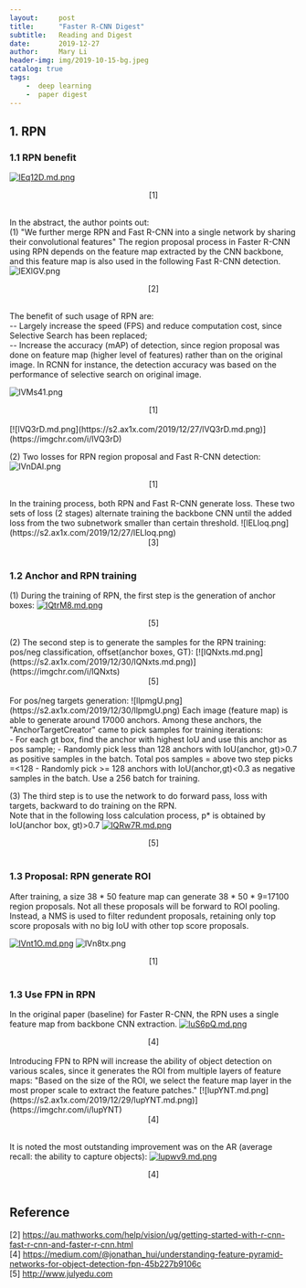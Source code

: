 ```yaml
---
layout:     post
title:      "Faster R-CNN Digest"
subtitle:   Reading and Digest
date:       2019-12-27
author:     Mary Li
header-img: img/2019-10-15-bg.jpeg
catalog: true
tags: 
    -  deep learning
    -  paper digest 
---
```


## 1. RPN

### 1.1 RPN benefit
[![lEq12D.md.png](https://s2.ax1x.com/2019/12/27/lEq12D.md.png)](https://imgchr.com/i/lEq12D)
<center> [1] </center> <br>

In the abstract, the author points out: <br>
(1) "We further merge RPN and Fast R-CNN into a single network by sharing their convolutional features"
The region proposal process in Faster R-CNN using RPN depends on the feature map extracted by the CNN backbone, and this
feature map is also used in the following Fast R-CNN detection.
![lEXlGV.png](https://s2.ax1x.com/2019/12/27/lEXlGV.png)
<center> [2] </center> <br>

The benefit of such usage of RPN are:<br>
-- Largely increase the speed (FPS) and reduce computation cost, since Selective Search has been replaced; <br>
-- Increase the accuracy (mAP) of detection, since region proposal was done on feature map (higher level of features) rather than
on the original image. In RCNN for instance, the detection accuracy was based on the performance of selective search on original image.

![lVMs41.png](https://s2.ax1x.com/2019/12/27/lVMs41.png)
<center> [1] </center> <br>
[![lVQ3rD.md.png](https://s2.ax1x.com/2019/12/27/lVQ3rD.md.png)](https://imgchr.com/i/lVQ3rD)

(2) Two losses for RPN region proposal and Fast R-CNN detection: 
![lVnDAI.png](https://s2.ax1x.com/2019/12/27/lVnDAI.png)
<center> [1] </center> <br>
 In the training process, both RPN and Fast R-CNN generate loss. These two sets of loss (2 stages) alternate training the
backbone CNN until the added loss from the two subnetwork smaller than certain threshold.
![lELloq.png](https://s2.ax1x.com/2019/12/27/lELloq.png)
<center> [3] </center> <br>

### 1.2 Anchor and RPN training
 (1) During the training of RPN, the first step is the generation of anchor boxes: 
[![lQtrM8.md.png](https://s2.ax1x.com/2019/12/30/lQtrM8.md.png)](https://imgchr.com/i/lQtrM8)
<center> [5] </center> <br>
 (2) The second step is to  generate the samples for the RPN training: pos/neg classification, offset(anchor boxes, GT):
 [![lQNxts.md.png](https://s2.ax1x.com/2019/12/30/lQNxts.md.png)](https://imgchr.com/i/lQNxts)
 <center> [5] </center> <br>
 For pos/neg targets generation:
 ![llpmgU.png](https://s2.ax1x.com/2019/12/30/llpmgU.png)
 Each image (feature map) is able to generate around 17000 anchors. Among these anchors, the "AnchorTargetCreator"
 came to pick samples for training iterations:<br>
 - For each gt box, find the anchor with highest IoU and use this anchor as pos sample;
 - Randomly pick less than 128 anchors with IoU(anchor, gt)>0.7 as positive samples in the batch. 
 Total pos samples = above two step picks =<128
 - Randomly pick >= 128 anchors with IoU(anchor,gt)<0.3 as negative samples in the batch.
 Use a 256 batch for training.
 
 (3) The third step is to use the network to do forward pass, loss with targets, backward to do training on the RPN.<br>
 Note that in the following loss calculation process, p* is obtained by IoU(anchor box, gt)>0.7
 [![lQRw7R.md.png](https://s2.ax1x.com/2019/12/30/lQRw7R.md.png)](https://imgchr.com/i/lQRw7R)
  <center> [5] </center> <br>
  
### 1.3 Proposal: RPN generate ROI
  After training, a size 38 * 50 feature map can generate 38 * 50 * 9=17100 region proposals. Not all these proposals will 
 be forward to ROI pooling. Instead, a NMS is used to filter redundent proposals, retaining only top score proposals with no
 big IoU with other top score proposals.
 
 
 
[![lVnt1O.md.png](https://s2.ax1x.com/2019/12/27/lVnt1O.md.png)](https://imgchr.com/i/lVnt1O)
 ![lVn8tx.png](https://s2.ax1x.com/2019/12/27/lVn8tx.png)
 <center> [1] </center> <br>
 
### 1.3 Use FPN in RPN
In the original paper (baseline) for Faster R-CNN, the RPN uses a single feature map from backbone CNN extraction. 
[![luS6pQ.md.png](https://s2.ax1x.com/2019/12/29/luS6pQ.md.png)](https://imgchr.com/i/luS6pQ)
 <center> [4] </center> <br>
Introducing FPN to RPN will increase the ability of object detection on various scales, since it generates the ROI from multiple layers of 
feature maps:
"Based on the size of the ROI, we select the feature map layer in the most proper scale to extract the feature patches."
[![lupYNT.md.png](https://s2.ax1x.com/2019/12/29/lupYNT.md.png)](https://imgchr.com/i/lupYNT)
 <center> [4] </center> <br>
 
 It is noted the most outstanding improvement was on the AR (average recall: the ability to capture objects):
 [![lupwv9.md.png](https://s2.ax1x.com/2019/12/29/lupwv9.md.png)](https://imgchr.com/i/lupwv9)
  <center> [4] </center> <br>
  
  
## Reference
[2] https://au.mathworks.com/help/vision/ug/getting-started-with-r-cnn-fast-r-cnn-and-faster-r-cnn.html <br>
[4] https://medium.com/@jonathan_hui/understanding-feature-pyramid-networks-for-object-detection-fpn-45b227b9106c <br>
[5] http://www.julyedu.com
